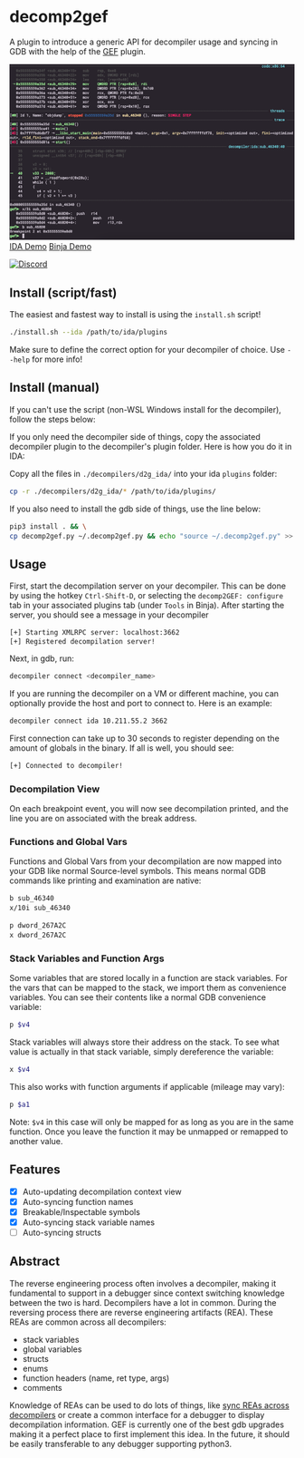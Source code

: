 # decomp2gef
A plugin to introduce a generic API for decompiler usage and syncing in GDB with the 
help of the [GEF](https://github.com/hugsy/gef) plugin.

![decomp2gef](./assets/decomp2gef.png)
[IDA Demo](https://asciinema.org/a/442740)
[Binja Demo](https://t.co/M2IZd0fmi3)

[![Discord](https://img.shields.io/discord/900841083532087347?label=Discord&style=plastic)](https://discord.gg/wZSCeXnEvR)

## Install (script/fast)
The easiest and fastest way to install is using the `install.sh` script!
```bash
./install.sh --ida /path/to/ida/plugins
```

Make sure to define the correct option for your decompiler of choice. Use `--help` for more info!

## Install (manual)
If you can't use the script (non-WSL Windows install for the decompiler), follow the steps below: 

If you only need the decompiler side of things, copy the associated decompiler plugin to the
decompiler's plugin folder. Here is how you do it in IDA:

Copy all the files in `./decompilers/d2g_ida/` into your ida `plugins` folder:
```bash
cp -r ./decompilers/d2g_ida/* /path/to/ida/plugins/
```

If you also need to install the gdb side of things, use the line below: 
```bash
pip3 install . && \
cp decomp2gef.py ~/.decomp2gef.py && echo "source ~/.decomp2gef.py" >> ~/.gdbinit
```

## Usage 
First, start the decompilation server on your decompiler. This can be done by using the hotkey `Ctrl-Shift-D`,
or selecting the `decomp2GEF: configure` tab in your associated plugins tab (under `Tools` in Binja). After starting the server, you should
see a message in your decompiler
```
[+] Starting XMLRPC server: localhost:3662
[+] Registered decompilation server!
```

Next, in gdb, run:
```bash
decompiler connect <decompiler_name>
```

If you are running the decompiler on a VM or different machine, you can optionally provide the host and 
port to connect to. Here is an example:
```bash
decompiler connect ida 10.211.55.2 3662
```

First connection can take up to 30 seconds to register depending on the amount of globals in the binary.
If all is well, you should see:
```bash
[+] Connected to decompiler!
```

### Decompilation View
On each breakpoint event, you will now see decompilation printed, and the line you are on associated with
the break address. 

### Functions and Global Vars
Functions and Global Vars from your decompilation are now mapped into your GDB like normal Source-level 
symbols. This means normal GDB commands like printing and examination are native:
```bash
b sub_46340
x/10i sub_46340
```
```bash
p dword_267A2C 
x dword_267A2C
```

### Stack Variables and Function Args
Some variables that are stored locally in a function are stack variables. For the vars that can be mapped
to the stack, we import them as convenience variables. You can see their contents like a normal GDB convenience
variable:
```bash 
p $v4
```

Stack variables will always store their address on the stack. To see what value is actually in that stack variable,
simply dereference the variable:
```bash
x $v4
```

This also works with function arguments if applicable (mileage may vary):
```bash
p $a1
```

Note: `$v4` in this case will only be mapped for as long as you are in the same function. Once you leave the function
it may be unmapped or remapped to another value.

## Features 
- [X] Auto-updating decompilation context view
- [X] Auto-syncing function names
- [X] Breakable/Inspectable symbols
- [X] Auto-syncing stack variable names
- [ ] Auto-syncing structs

## Abstract
The reverse engineering process often involves a decompiler, making it fundamental to
support in a debugger since context switching knowledge between the two is hard. Decompilers
have a lot in common. During the reversing process there are reverse engineering artifacts (REA).
These REAs are common across all decompilers:
- stack variables
- global variables
- structs
- enums
- function headers (name, ret type, args)
- comments

Knowledge of REAs can be used to do lots of things, like [sync REAs across decompilers](https://github.com/angr/binsync) or
create a common interface for a debugger to display decompilation information. GEF is currently
one of the best gdb upgrades making it a perfect place to first implement this idea. In the future,
it should be easily transferable to any debugger supporting python3.
